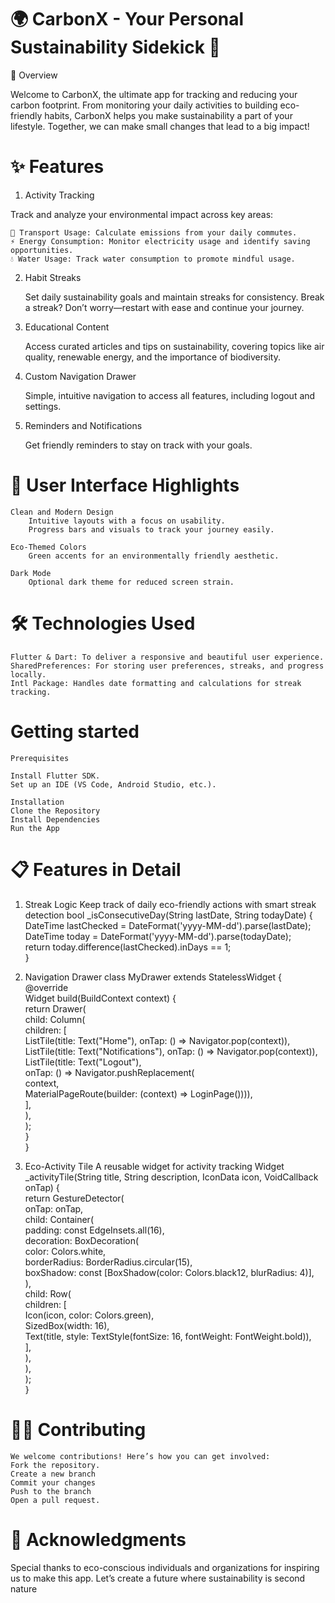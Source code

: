 # 🌍 CarbonX - Your Personal Sustainability Sidekick 🌱
🚀 Overview

Welcome to CarbonX, the ultimate app for tracking and reducing your carbon footprint. From monitoring your daily activities to building eco-friendly habits, CarbonX helps you make sustainability a part of your lifestyle. Together, we can make small changes that lead to a big impact!
# ✨ Features
1. Activity Tracking

Track and analyze your environmental impact across key areas:

    🚗 Transport Usage: Calculate emissions from your daily commutes.
    ⚡ Energy Consumption: Monitor electricity usage and identify saving opportunities.
    💧 Water Usage: Track water consumption to promote mindful usage.

2. Habit Streaks

    Set daily sustainability goals and maintain streaks for consistency.
    Break a streak? Don’t worry—restart with ease and continue your journey.

3. Educational Content

    Access curated articles and tips on sustainability, covering topics like air quality, renewable energy, and the importance of biodiversity.

4. Custom Navigation Drawer

    Simple, intuitive navigation to access all features, including logout and settings.

5. Reminders and Notifications

    Get friendly reminders to stay on track with your goals.

# 🎨 User Interface Highlights

    Clean and Modern Design
        Intuitive layouts with a focus on usability.
        Progress bars and visuals to track your journey easily.

    Eco-Themed Colors
        Green accents for an environmentally friendly aesthetic.

    Dark Mode
        Optional dark theme for reduced screen strain.

# 🛠️ Technologies Used

    Flutter & Dart: To deliver a responsive and beautiful user experience.
    SharedPreferences: For storing user preferences, streaks, and progress locally.
    Intl Package: Handles date formatting and calculations for streak tracking.
# Getting started
    Prerequisites

    Install Flutter SDK.
    Set up an IDE (VS Code, Android Studio, etc.).

    Installation
    Clone the Repository
    Install Dependencies
    Run the App
# 📋 Features in Detail
1) Streak Logic
   Keep track of daily eco-friendly actions with smart streak detection
   bool _isConsecutiveDay(String lastDate, String todayDate) {  
  DateTime lastChecked = DateFormat('yyyy-MM-dd').parse(lastDate);  
  DateTime today = DateFormat('yyyy-MM-dd').parse(todayDate);  
  return today.difference(lastChecked).inDays == 1;  
}  

2) Navigation Drawer
    class MyDrawer extends StatelessWidget {  
  @override  
  Widget build(BuildContext context) {  
    return Drawer(  
      child: Column(  
        children: [  
          ListTile(title: Text("Home"), onTap: () => Navigator.pop(context)),  
          ListTile(title: Text("Notifications"), onTap: () => Navigator.pop(context)),  
          ListTile(title: Text("Logout"),  
            onTap: () => Navigator.pushReplacement(  
              context,  
              MaterialPageRoute(builder: (context) => LoginPage()))),  
        ],  
      ),  
    );  
  }  
}  

3) Eco-Activity Tile
   A reusable widget for activity tracking
   Widget _activityTile(String title, String description, IconData icon, VoidCallback onTap) {  
  return GestureDetector(  
    onTap: onTap,  
    child: Container(  
      padding: const EdgeInsets.all(16),  
      decoration: BoxDecoration(  
        color: Colors.white,  
        borderRadius: BorderRadius.circular(15),  
        boxShadow: const [BoxShadow(color: Colors.black12, blurRadius: 4)],  
      ),  
      child: Row(  
        children: [  
          Icon(icon, color: Colors.green),  
          SizedBox(width: 16),  
          Text(title, style: TextStyle(fontSize: 16, fontWeight: FontWeight.bold)),  
        ],  
      ),  
    ),  
  );  
}  
# 👨‍💻 Contributing
    We welcome contributions! Here’s how you can get involved:
    Fork the repository.
    Create a new branch 
    Commit your changes 
    Push to the branch 
    Open a pull request.
# 🙌 Acknowledgments

Special thanks to eco-conscious individuals and organizations for inspiring us to make this app. Let’s create a future where sustainability is second nature

    
